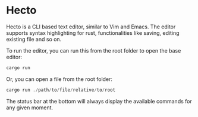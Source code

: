 # Hecto 
Hecto is a CLI based text editor, similar to Vim and Emacs. The editor supports syntax highlighting for rust, functionalities like saving, editing existing file and so on.

To run the editor, you can run this from the root folder to open the base editor:
```rust
cargo run
```

Or, you can open a file from the root folder:
```rust
cargo run ./path/to/file/relative/to/root
```

The status bar at the bottom will always display the available commands for any given moment.
